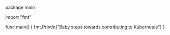 package main

import "fmt"

func main() {
	fmt.Println("Baby steps towards contributing to Kubernetes")
}

